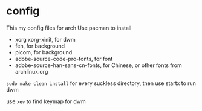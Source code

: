 # config
This my config files for arch
Use pacman to install
* xorg xorg-xinit, for dwm
* feh, for background
* picom, for background
* adobe-source-code-pro-fonts, for font
* adobe-source-han-sans-cn-fonts, for Chinese, or other fonts from archlinux.org

`sudo make clean install` for every suckless directory, then use startx to run dwm

use `xev` to find keymap for dwm
